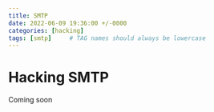 ```yaml
---
title: SMTP
date: 2022-06-09 19:36:00 +/-0000
categories: [hacking]
tags: [smtp]     # TAG names should always be lowercase
---
```


# Hacking SMTP

Coming soon